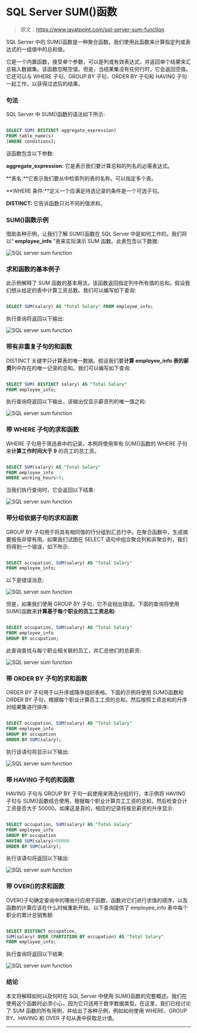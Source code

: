 # SQL Server SUM()函数

> 原文：<https://www.javatpoint.com/sql-server-sum-function>

SQL Server 中的 SUM()函数是一种聚合函数。我们使用此函数来计算指定列或表达式的一组值中的总和值。

它是一个内置函数，接受单个参数，可以是列或有效表达式，并返回单个结果来汇总输入数据集。该函数忽略空值。但是，当结果集没有任何行时，它会返回空值。它还可以与 WHERE 子句、GROUP BY 子句、ORDER BY 子句和 HAVING 子句一起工作，以获得过滤后的结果。

### 句法

SQL Server 中 SUM()函数的语法如下所示:

```sql

SELECT SUM( DISTINCT aggregate_expression)  
FROM table_name(s)  
[WHERE conditions];

```

该函数包含以下参数:

**aggregate_expression:** 它是表示我们要计算总和的列名的必需表达式。

**表名:**它表示我们要从中检索列的表的名称。可以指定多个表。

**WHERE 条件:**定义一个应满足待选记录的条件是一个可选子句。

**DISTINCT:** 它告诉函数只对不同的值求和。

### SUM()函数示例

借助各种示例，让我们了解 SUM()函数在 SQL Server 中是如何工作的。我们将以“ **employee_info** ”表来实际演示 SUM 函数。此表包含以下数据:

![SQL server sum function](img/d289fb0033afbc1966a704299a3d9831.png)

### 求和函数的基本例子

此示例解释了 SUM 函数的基本用法，该函数返回指定列中所有值的总和。假设我们想从给定的表中计算工资总数。我们可以编写如下查询:

```sql

SELECT SUM(salary) AS "Total Salary" FROM employee_info;

```

执行查询将返回以下输出:

![SQL server sum function](img/375cc843e11ec80efa237fa59d14c46f.png)

### 带有非重复子句的和函数

DISTINCT 关键字只计算表的唯一数据。假设我们要**计算 employee_info 表的薪资**列中存在的唯一记录的总和。我们可以编写如下查询:

```sql

SELECT SUM( DISTINCT salary) AS "Total Salary" 
FROM employee_info;

```

执行查询将返回以下输出，该输出仅显示薪资列的唯一值之和:

![SQL server sum function](img/7f3218099c53bc38a0252d8822b48478.png)

### 带 WHERE 子句的求和函数

WHERE 子句用于筛选表中的记录。本例将使用带有 SUM()函数的 WHERE 子句来**计算工作时间大于 9** 的员工的总工资。

```sql

SELECT SUM(salary) AS "Total Salary"
FROM employee_info 
WHERE working_hours>9;

```

当我们执行查询时，它会返回以下结果:

![SQL server sum function](img/2c3c6de2a03dbd81159afe0b73b51265.png)

### 带分组依据子句的求和函数

GROUP BY 子句用于将具有相同值的行分组到汇总行中。在聚合函数中，生成摘要报告非常有用。如果我们试图在 SELECT 语句中组合聚合列和非聚合列，我们将得到一个错误，如下所示:

```sql

SELECT occupation, SUM(salary) AS "Total Salary"
FROM employee_info;

```

以下是错误消息:

![SQL server sum function](img/7de6121a3c63b439ff38f3cd77fe8a1a.png)

但是，如果我们使用 GROUP BY 子句，它不会抛出错误。下面的查询将使用 SUM()函数来**计算基于每个职业的员工工资总和:**

```sql

SELECT occupation, SUM(salary) AS "Total Salary"
FROM employee_info
GROUP BY occupation;

```

此查询查找与每个职业相关联的员工，并汇总他们的总薪资:

![SQL server sum function](img/4e9922fba49f7702081a8cded3cb25d4.png)

### 带 ORDER BY 子句的求和函数

ORDER BY 子句用于以升序或降序组织表格。下面的示例将使用 SUM()函数和 ORDER BY 子句，根据每个职业计算员工工资的总和，然后按照工资总和的升序对结果集进行排序:

```sql

SELECT occupation, SUM(salary) AS "Total Salary"
FROM employee_info
GROUP BY occupation
ORDER BY SUM(salary);

```

执行该语句将显示以下输出:

![SQL server sum function](img/2533fb5c294489736f4e0169acc37a76.png)

### 带 HAVING 子句的和函数

HAVING 子句与 GROUP BY 子句一起使用来筛选分组的行。本示例将 HAVING 子句与 SUM()函数结合使用，根据每个职业计算员工工资的总和，然后检查合计工资是否大于 50000。如果这是真的，相应的记录将按总薪资的升序显示:

```sql

SELECT occupation, SUM(salary) AS "Total Salary"
FROM employee_info
GROUP BY occupation
HAVING SUM(salary)>50000
ORDER BY SUM(salary); 

```

执行该语句将返回以下输出:

![SQL server sum function](img/6ec7c7ddc1ec3f70cf0abca1d728f51b.png)

### 带 OVER()的求和函数

OVER()子句确定查询中的哪些行应用于函数，函数对它们进行求值的顺序，以及函数的计算应该在什么时候重新开始。以下查询提供了 employee_info 表中每个职业的累计总销售额:

```sql

SELECT DISTINCT occupation,
SUM(salary) OVER (PARTITION BY occupation) AS "Total Salary"
FROM employee_info; 

```

执行查询将返回以下结果:

![SQL server sum function](img/eb1a26f89bdec2f3a7bc8aa15ccd9c02.png)

### 结论

本文将解释如何以及何时在 SQL Server 中使用 SUM()函数的完整概述。我们在使用这个函数时必须小心，因为它只适用于数字数据类型。在这里，我们已经讨论了 SUM 函数的所有用例，并给出了各种示例，例如如何使用 WHERE、GROUP BY、HAVING 和 OVER 子句从表中获取总计值。

* * *